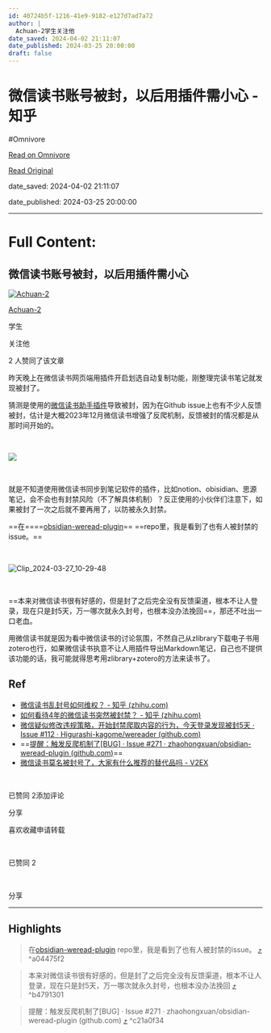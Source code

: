 ```yaml
---
id: 40724b5f-1216-41e9-9182-e127d7ad7a72
author: |
  Achuan-2学生​关注他
date_saved: 2024-04-02 21:11:07
date_published: 2024-03-25 20:00:00
draft: false
---
```


# 微信读书账号被封，以后用插件需小心 - 知乎
#Omnivore

[Read on Omnivore](https://omnivore.app/me/-18ea1827be5)

[Read Original](https://zhuanlan.zhihu.com/p/689265732)

date_saved: 2024-04-02 21:11:07

date_published: 2024-03-25 20:00:00

--- 

# Full Content: 

## 微信读书账号被封，以后用插件需小心

[![Achuan-2](https://proxy-prod.omnivore-image-cache.app/0x0,s4nyLGw-Fy1Ja-HCXY_Z-DIVUdkOaJaBfNtiELdUdXEM/https://picx.zhimg.com/v2-1d1102122576c5d609e0c4245ac4d648_l.jpg?source=172ae18b)](https://www.zhihu.com/people/achuan-2)

[Achuan-2](https://www.zhihu.com/people/achuan-2)

学生

​关注他

2 人赞同了该文章

昨天晚上在微信读书网页端用插件开启划选自动复制功能，刚整理完读书笔记就发现被封了。

猜测是使用的[微信读书助手插件](https://link.zhihu.com/?target=https%3A//github.com/Higurashi-kagome/wereader)导致被封，因为在Github issue上也有不少人反馈被封，估计是大概2023年12月微信读书增强了反爬机制，反馈被封的情况都是从那时间开始的。

​

![](https://proxy-prod.omnivore-image-cache.app/0x0,s-0g1rCxQ4gRlyzzZnMvpQ54qCb1bazHcCCQO1Kk0Fk4/https://pic2.zhimg.com/v2-fb8314dd21c65d1f28f13a398ee5a165_b.jpg)

​

就是不知道使用微信读书同步到笔记软件的插件，比如notion、obisidian、思源笔记，会不会也有封禁风险（不了解具体机制）？反正使用的小伙伴们注意下，如果被封了一次之后就不要再用了，以防被永久封禁。

==在====[obsidian-weread-plugin](https://link.zhihu.com/?target=https%3A//github.com/zhaohongxuan/obsidian-weread-plugin)== ==repo里，我是看到了也有人被封禁的issue。==

​

![Clip_2024-03-27_10-29-48](https://proxy-prod.omnivore-image-cache.app/0x0,s4xFDgHWoA4BDlq2b4l6cLCwYrRDlkRxeFhmc8GKVT1Q/https://pic2.zhimg.com/v2-cc120d9aa2f10ccaa672528ada9be591_b.jpg)

​

==本来对微信读书很有好感的，但是封了之后完全没有反馈渠道，根本不让人登录，现在只是封5天，万一哪次就永久封号，也根本没办法挽回==，那还不吐出一口老血。

用微信读书就是因为看中微信读书的讨论氛围，不然自己从zlibrary下载电子书用zotero也行，如果微信读书执意不让人用插件导出Markdown笔记，自己也不提供该功能的话，我可能就得思考用zlibrary+zotero的方法来读书了。

## Ref

* [微信读书乱封号如何维权？ - 知乎 (zhihu.com)](https://www.zhihu.com/question/639906536)
* [如何看待4年的微信读书突然被封禁？ - 知乎 (zhihu.com)](https://www.zhihu.com/question/635441316/answer/3336986068)
* [微信疑似修改违规策略，开始封禁爬取内容的行为，今天登录发现被封5天 · Issue #112 · Higurashi-kagome/wereader (github.com)](https://link.zhihu.com/?target=https%3A//github.com/Higurashi-kagome/wereader/issues/112)
* ==[提醒：触发反爬机制了\[BUG\] · Issue #271 · zhaohongxuan/obsidian-weread-plugin (github.com)](https://link.zhihu.com/?target=https%3A//github.com/zhaohongxuan/obsidian-weread-plugin/issues/271)==
* [微信读书莫名被封号了，大家有什么推荐的替代品吗 - V2EX](https://link.zhihu.com/?target=https%3A//cn.v2ex.com/t/1010614)

‍

​已赞同 2​​添加评论

​分享

​喜欢​收藏​申请转载

​

已赞同 2

​

分享

---

## Highlights

> 在[obsidian-weread-plugin](https://link.zhihu.com/?target=https%3A//github.com/zhaohongxuan/obsidian-weread-plugin) repo里，我是看到了也有人被封禁的issue。 [⤴️](https://omnivore.app/me/-18ea1827be5#a04475f2-5f6f-4873-b645-74c405676be1)  ^a04475f2

> 本来对微信读书很有好感的，但是封了之后完全没有反馈渠道，根本不让人登录，现在只是封5天，万一哪次就永久封号，也根本没办法挽回 [⤴️](https://omnivore.app/me/-18ea1827be5#b4791301-5cec-478f-ad11-8e681401fe36)  ^b4791301

> 提醒：触发反爬机制了\[BUG\] · Issue #271 · zhaohongxuan/obsidian-weread-plugin (github.com) [⤴️](https://omnivore.app/me/-18ea1827be5#c21a0f34-023a-4f21-8c3b-d97d5cb96f13)  ^c21a0f34

